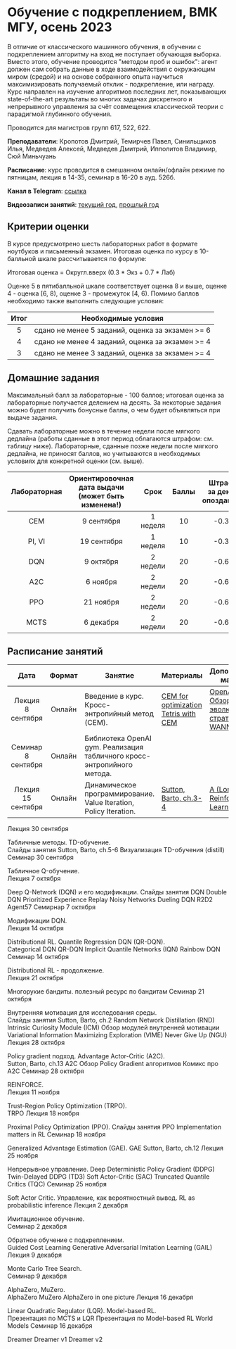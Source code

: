 # Обучение с подкреплением, ВМК МГУ, осень 2023

В отличие от классического машинного обучения, в обучении с подкреплением алгоритму на вход не поступает обучающая выборка. Вместо этого, обучение проводится "методом проб и ошибок": агент должен сам собрать данные в ходе взаимодействия с окружающим миром (средой) и на основе собранного опыта научиться максимизировать получаемый отклик - подкрепление, или награду. Курс направлен на изучение алгоритмов последних лет, показывающих state-of-the-art результаты во многих задачах дискретного и непрерывного управления за счёт совмещения классической теории с парадигмой глубинного обучения.

Проводится для магистров групп 617, 522, 622.

**Преподаватели**: Кропотов Дмитрий, Темирчев Павел, Синильщиков Илья, Медведев Алексей, Медведев Дмитрий, Ипполитов Владимир, Сюй Миньчуань

**Расписание**: курс проводится в смешанном онлайн/офлайн режиме по пятницам, лекция в 14-35, семинар в 16-20 в ауд. 526б.

**Канал в Telegram**: [ссылка](https://t.me/+vZ-2d2ov5Pc5YTcy)

**Видеозаписи занятий**: [текущий год](https://www.youtube.com/playlist?list=PLVF5PzSHILHQefZ-fAbapNqi7AMQoqL-D), [прошлый год](https://www.youtube.com/playlist?list=PLVF5PzSHILHShpQTIiYiR-kGEHLfYx9Qo)

## Критерии оценки

В курсе предусмотрено шесть лабораторных работ в формате ноутбуков и письменный экзамен. Итоговая оценка по курсу в 10-балльной шкале рассчитывается по формуле:

Итоговая оценка = Округл.вверх (0.3 * Экз + 0.7 * Лаб)

Оценке 5 в пятибалльной шкале соответствует оценка 8 и выше, оценке 4 - оценка [6, 8), оценке 3 - промежуток [4, 6). Помимо баллов необходимо также выполнить следующие условия:

| Итог | Необходимые условия |
| :---: | :---: | 
| 5	  | сдано не менее 5 заданий, оценка за экзамен >= 6
| 4	  | сдано не менее 4 заданий, оценка за экзамен >= 4
| 3   |	сдано не менее 3 заданий, оценка за экзамен >= 4

## Домашние задания
Максимальный балл за лабораторные - 100 баллов; итоговая оценка за лабораторные получается делением на десять. За некоторые задания можно будет получить бонусные баллы, о чем будет объявляться при выдаче задания.

Сдавать лабораторные можно в течение недели после мягкого дедлайна (работы сданные в этот период облагаются штрафом: см. таблицу ниже). Лабораторные, сданные позже недели после мягкого дедлайна, не приносят баллов, но учитываются в необходимых условиях для конкретной оценки (см. выше).

| Лабораторная	| Ориентировочная дата выдачи<br>(может быть изменена!) | Срок | Баллы | Штраф<br> за день опоздания |
| :---: | :---: | :---: | :---: | :---: |
| CEM	| 9 сентября	| 1 неделя | 10 |	-0.3
| PI, VI | 19 сентября | 1 неделя	| 10 | -0.3
| DQN	| 9 октября	| 2 недели | 20	| -0.6
| A2C	| 6 ноября | 2 недели	| 20 | -0.6
| PPO	| 21 ноября	| 2 недели | 20	| -0.6
| MCTS | 6 декабря | 2 недели	| 20 | -0.6

## Расписание занятий
| Дата | Формат | Занятие	| Материалы	| Дополнительные материалы	| 
| :---: | :---: | --- | --- | --- |
| Лекция<br>8 сентября | Онлайн | Введение в курс. Кросс-энтропийный метод (CEM).	| [CEM for optimization](https://people.smp.uq.edu.au/DirkKroese/ps/CEopt.pdf)<br> [Tetris with CEM](http://citeseerx.ist.psu.edu/viewdoc/download?doi=10.1.1.81.6579&rep=rep1&type=pdf) | [OpenAI ES](https://openai.com/blog/evolution-strategies/)<br> [Обзор эволюционных стратегий](https://lilianweng.github.io/lil-log/2019/09/05/evolution-strategies.html)<br> [WANN](https://arxiv.org/pdf/1906.04358.pdf) |
| Семинар<br>8 сентября | Онлайн | Библиотека OpenAI gym. Реализация табличного кросс-энтропийного метода. |   |   |			
| Лекция<br>15 сентября | Онлайн | Динамическое программирование. Value Iteration, Policy Iteration. | [Sutton, Barto, ch.3-4](https://drive.google.com/file/d/1Z4W_-0IaMNpZnhnMkqcDVM_EA79GFJo-/view) | [A (Long) Peek into Reinforcement Learning](https://lilianweng.github.io/lil-log/2018/02/19/a-long-peek-into-reinforcement-learning.html) |
Лекция
30 сентября

Табличные методы. TD-обучение.	
Слайды занятия
Sutton, Barto, ch.5-6
Визуализация TD-обучения (distill)
Семинар
30 сентября

Табличное Q-обучение.			
Лекция
7 октября

Deep Q-Network (DQN) и его модификации.	
Слайды занятия
DQN
Double DQN
Prioritized Experience Replay
Noisy Networks
Dueling DQN
R2D2
Agent57
Семирнар
7 октября

Модификации DQN.			
Лекция
14 октября

Distributional RL. Quantile Regression DQN (QR-DQN).	
Categorical DQN
QR-DQN
Implicit Quantile Networks (IQN)
Rainbow DQN
Семинар
14 октября

Distributional RL - продолжение.			
Лекция
21 октября

Многорукие бандиты.	
полезный ресурс по бандитам
Семинар
21 октября

Внутренняя мотивация для исследования среды.	
Слайды занятия
Sutton, Barto, ch.2
Random Network Distillation (RND)
Intrinsic Curiosity Module (ICM)
Обзор модулей внутренней мотивации
Variational Information Maximizing Exploration (VIME)
Never Give Up (NGU)
Лекция
28 октября

Policy gradient подход. Advantage Actor-Critic (A2C).	
Sutton, Barto, ch.13
A2C
Обзор Policy Gradient алгоритмов
Комикс про A2C
Семинар
28 октября

REINFORCE.			
Лекция
11 ноября

Trust-Region Policy Optimization (TRPO).	
TRPO
Лекция
18 ноября

Proximal Policy Optimization (PPO).	
Слайды занятия
PPO
Implementation matters in RL
Семинар
18 ноября

Generalized Advantage Estimation (GAE).	
GAE
Sutton, Barto, ch.12
Лекция
25 ноября

Непрерывное управление.	
Deep Deterministic Policy Gradient (DDPG)
Twin-Delayed DDPG (TD3)
Soft Actor-Critic (SAC)
Truncated Quantile Critics (TQC)
Семинар
25 ноября

Soft Actor Critic. Управление, как вероятностный вывод.	
RL as probabilistic inference
Лекция
2 декабря

Имитационное обучение.			
Семинар
2 декабря

Обратное обучение с подкреплением.	
Guided Cost Learning
Generative Adversarial Imitation Learning (GAIL)
Лекция
9 декабря

Monte Carlo Tree Search.			
Семинар
9 декабря

AlphaZero, MuZero.	
AlphaZero
MuZero
AlphaZero in one picture
Лекция
16 декабря

Linear Quadratic Regulator (LQR). Model-based RL.	
Презентация по MCTS и LQR
Презентация по Model-based RL
World Models
Семинар
16 декабря

Dreamer	
Dreamer v1
Dreamer v2


